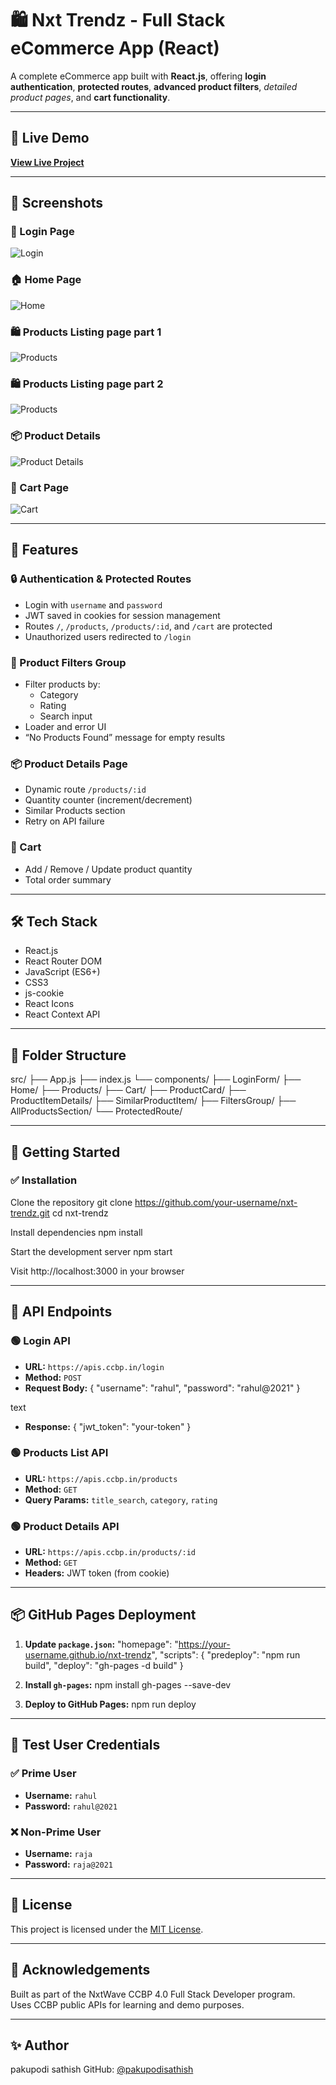 # 🛍️ Nxt Trendz - Full Stack eCommerce App (React)

A complete eCommerce app built with **React.js**, offering **login authentication**, **protected routes**, **advanced product filters**, *detailed product pages*, and **cart functionality**.

---

## 🔗 Live Demo

[**View Live Project**](https://your-username.github.io/nxt-trendz)

---
## 📸 Screenshots

### 🔐 Login Page  
![Login](https://github.com/user-attachments/assets/2de0abe3-138c-4669-8b49-774c3542a7c2)

### 🏠 Home Page  
![Home](https://github.com/user-attachments/assets/2104b786-9009-4f72-bfa5-16109f000317)

### 🛍️ Products Listing  page part 1 
![Products](https://github.com/user-attachments/assets/2180bffd-296d-4c38-b821-56f0b6540e57)

### 🛍️ Products Listing  page part 2
![Products](https://github.com/user-attachments/assets/e7ea3430-a97e-45f8-a61b-63cc4ca80187)

### 📦 Product Details  
![Product Details](https://github.com/user-attachments/assets/6f96112e-6e16-4c52-9e3a-59f29f534540)

### 🛒 Cart Page  
![Cart](https://github.com/user-attachments/assets/a0941c79-43b2-4e0a-97da-48b3c156cd2a)

---

## 🚀 Features

### 🔒 Authentication & Protected Routes
- Login with `username` and `password`
- JWT saved in cookies for session management
- Routes `/`, `/products`, `/products/:id`, and `/cart` are protected
- Unauthorized users redirected to `/login`

### 🧰 Product Filters Group
- Filter products by:  
  - Category  
  - Rating  
  - Search input
- Loader and error UI
- “No Products Found” message for empty results

### 📦 Product Details Page
- Dynamic route `/products/:id`
- Quantity counter (increment/decrement)
- Similar Products section
- Retry on API failure

### 🛒 Cart
- Add / Remove / Update product quantity
- Total order summary

---

## 🛠️ Tech Stack

- React.js
- React Router DOM
- JavaScript (ES6+)
- CSS3
- js-cookie
- React Icons
- React Context API

---

## 📁 Folder Structure

src/
├── App.js
├── index.js
└── components/
├── LoginForm/
├── Home/
├── Products/
├── Cart/
├── ProductCard/
├── ProductItemDetails/
├── SimilarProductItem/
├── FiltersGroup/
├── AllProductsSection/
└── ProtectedRoute/


---

## 🔧 Getting Started

### ✅ Installation

Clone the repository
git clone https://github.com/your-username/nxt-trendz.git
cd nxt-trendz

Install dependencies
npm install

Start the development server
npm start

Visit http://localhost:3000 in your browser

---

## 🔐 API Endpoints

### 🟢 Login API

- **URL:** `https://apis.ccbp.in/login`  
- **Method:** `POST`
- **Request Body:**
{
"username": "rahul",
"password": "rahul@2021"
}

text
- **Response:**
{
"jwt_token": "your-token"
}


### 🟢 Products List API

- **URL:** `https://apis.ccbp.in/products`
- **Method:** `GET`
- **Query Params:** `title_search`, `category`, `rating`

### 🟢 Product Details API

- **URL:** `https://apis.ccbp.in/products/:id`
- **Method:** `GET`
- **Headers:** JWT token (from cookie)

---

## 📦 GitHub Pages Deployment

1. **Update `package.json`:**
"homepage": "https://your-username.github.io/nxt-trendz",
"scripts": {
"predeploy": "npm run build",
"deploy": "gh-pages -d build"
}



2. **Install `gh-pages`:**
npm install gh-pages --save-dev



3. **Deploy to GitHub Pages:**
npm run deploy



---

## 👤 Test User Credentials

### ✅ Prime User  
- **Username:** `rahul`  
- **Password:** `rahul@2021`

### ❌ Non-Prime User  
- **Username:** `raja`  
- **Password:** `raja@2021`

---


## 📄 License

This project is licensed under the [MIT License](./LICENSE).

---

## 🙌 Acknowledgements

Built as part of the NxtWave CCBP 4.0 Full Stack Developer program.  
Uses CCBP public APIs for learning and demo purposes.

---

## ✨ Author

pakupodi sathish
GitHub: [@pakupodisathish](https://github.com/pakupodisathish)
